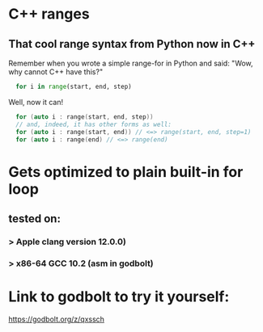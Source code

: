 # C++ ranges
## That cool range syntax from Python now in C++

Remember when you wrote a simple range-for in Python and said:
"Wow, why cannot C++ have this?"
```Python 
  for i in range(start, end, step)
```

Well, now it can!

```C++
  for (auto i : range(start, end, step))
  // and, indeed, it has other forms as well:
  for (auto i : range(start, end)) // <=> range(start, end, step=1)
  for (auto i : range(end) // <=> range(end)
```

# Gets optimized to plain built-in for loop
## tested on:
### > Apple clang version 12.0.0)
### > x86-64 GCC 10.2 (asm in godbolt)

# Link to godbolt to try it yourself:
https://godbolt.org/z/qxssch
